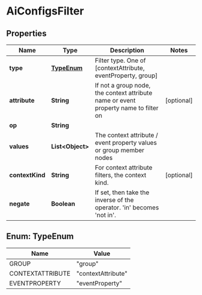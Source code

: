 

# AiConfigsFilter


## Properties

| Name | Type | Description | Notes |
|------------ | ------------- | ------------- | -------------|
|**type** | [**TypeEnum**](#TypeEnum) | Filter type. One of [contextAttribute, eventProperty, group] |  |
|**attribute** | **String** | If not a group node, the context attribute name or event property name to filter on |  [optional] |
|**op** | **String** |  |  |
|**values** | **List&lt;Object&gt;** | The context attribute / event property values or group member nodes |  |
|**contextKind** | **String** | For context attribute filters, the context kind. |  [optional] |
|**negate** | **Boolean** | If set, then take the inverse of the operator. &#39;in&#39; becomes &#39;not in&#39;. |  |



## Enum: TypeEnum

| Name | Value |
|---- | -----|
| GROUP | &quot;group&quot; |
| CONTEXTATTRIBUTE | &quot;contextAttribute&quot; |
| EVENTPROPERTY | &quot;eventProperty&quot; |



